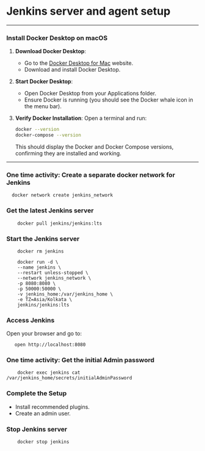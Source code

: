 # Jenkins server and agent setup

---
### Install Docker Desktop on macOS
1. **Download Docker Desktop**:
    - Go to the [Docker Desktop for Mac](https://www.docker.com/products/docker-desktop) website.
    - Download and install Docker Desktop.

2. **Start Docker Desktop**:
    - Open Docker Desktop from your Applications folder.
    - Ensure Docker is running (you should see the Docker whale icon in the menu bar).

3. **Verify Docker Installation**:
   Open a terminal and run:
   ```bash
   docker --version
   docker-compose --version
   ```
   This should display the Docker and Docker Compose versions, confirming they are installed and working.

---

### One time activity: Create a separate docker network for Jenkins
```shell
  docker network create jenkins_network
```

### Get the latest Jenkins server
```shell
    docker pull jenkins/jenkins:lts
```

### Start the Jenkins server
```shell
    docker rm jenkins

    docker run -d \
    --name jenkins \
    --restart unless-stopped \
    --network jenkins_network \
    -p 8080:8080 \
    -p 50000:50000 \
    -v jenkins_home:/var/jenkins_home \
    -e TZ=Asia/Kolkata \
    jenkins/jenkins:lts
```

### Access Jenkins
Open your browser and go to:
```shell
   open http://localhost:8080
```
   
### One time activity: Get the initial Admin password
```shell
    docker exec jenkins cat /var/jenkins_home/secrets/initialAdminPassword
```

### Complete the Setup
- Install recommended plugins.
- Create an admin user.

### Stop Jenkins server
```shell
    docker stop jenkins
```
